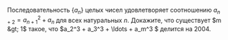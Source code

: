 Последовательность $\{a_n\}$ целых чисел удовлетворяет соотношению ${a_{n + 2}} = a_{n + 1}^2 + {a_n}$ для всех натуральных $n$. Докажите, что существует $m &gt; 1$ такое, что $a_2^3  + a_3^3  +  \ldots  + a_m^3 $ делится на 2004.